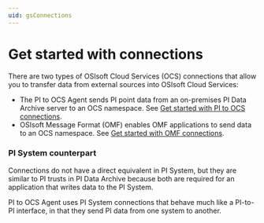 ```yaml
---
uid: gsConnections
---
```


# Get started with connections

There are two types of OSIsoft Cloud Services (OCS) connections that allow you to transfer data from external sources into OSIsoft Cloud Services:

- The PI to OCS Agent sends PI point data from an on-premises PI Data Archive server to an OCS namespace. See [Get started with PI to OCS connections](xref:gsPItoOCS).
- OSIsoft Message Format (OMF) enables OMF applications to send data to an OCS namespace. See [Get started with OMF connections](xref:gsOMF).

### PI System counterpart

<!-- I renamed this section PI System rather than PI Server because the second paragraph referred to "PI System connections." Please verify  -->

Connections do not have a direct equivalent in PI System, but they are similar to PI trusts in PI Data Archive because both are required for an application that writes data to the PI System.

PI to OCS Agent uses PI System connections that behave much like a PI-to-PI interface, in that they send PI data from one system to another.
